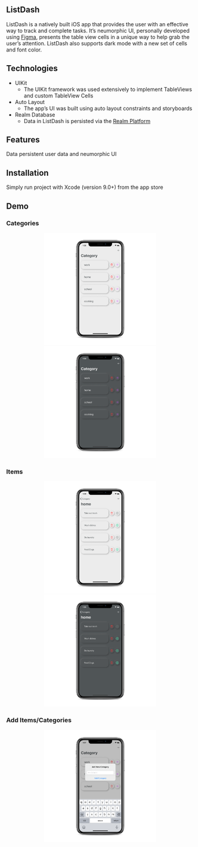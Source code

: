 ## ListDash
ListDash is a natively built iOS app that provides the user with an effective way to track and complete tasks. It’s neumorphic UI, personally developed using [Figma](https://www.figma.com), presents the table view cells in a unique way to help grab the user’s attention. ListDash also supports dark mode with a new set of cells and font color.

## Technologies
* UIKit <br />
  * The UIKit framework was used extensively to implement TableViews and custom TableView Cells
* Auto Layout <br />
  * The app’s UI was built using auto layout constraints and storyboards
* Realm Database <br />
  * Data in ListDash is persisted via the [Realm Platform](https://docs.realm.io/sync/what-is-realm-platform)

## Features
Data persistent user data and neumorphic UI

## Installation
Simply run project with Xcode (version 9.0+) from the app store

## Demo

### Categories
<p align="center">
  <img src="/X/category_light.png?raw=true" width="300" height="300" alt="Category Screen Light"/>
  <img src="/X/category_dark.png?raw=true" width="300" height="300" alt="Category Screen Dark"/>
</p>

### Items
<p align="center">
  <img src="/X/Items_light.png?raw=true" width="300" height="300" alt="Items Screen Light"/>
  <img src="/X/Items_dark.png?raw=true" width="300" height="300" alt="Items Screen Dark"/>
</p>

### Add Items/Categories
<p align="center">
  <img src="/X/add_light.png?raw=true" width="300" height="300" alt="Add Items/Categories Screen Light"/>
</p>

